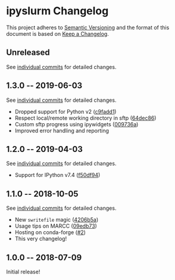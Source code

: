 # ipyslurm Changelog

This project adheres to [Semantic Versioning](http://semver.org/spec/v2.0.0.html)
and the format of this document is based on [Keep a Changelog](http://keepachangelog.com/en/1.0.0/).

## Unreleased
See [individual commits](https://github.com/auneri/ipyslurm/compare/v1.3.0...master) for detailed changes.

## 1.3.0 -- 2019-06-03
See [individual commits](https://github.com/auneri/ipyslurm/compare/v1.2.0...v1.3.0) for detailed changes.
* Dropped support for Python v2 ([c9fadd1](https://github.com/auneri/ipyslurm/commit/c9fadd18857f699cb78ede22b40175528926210e))
* Respect local/remote working directory in sftp ([64dec86](https://github.com/auneri/ipyslurm/commit/64dec864ed45da964b7573b51897f992b106992b))
* Custom sftp progress using ipywidgets ([009736a](https://github.com/auneri/ipyslurm/commit/009736a72aa57261028fd2f678bfa39290719752))
* Improved error handling and reporting

## 1.2.0 -- 2019-04-03
See [individual commits](https://github.com/auneri/ipyslurm/compare/v1.1.0...v1.2.0) for detailed changes.
* Support for IPython v7.4 ([f50df94](https://github.com/auneri/ipyslurm/commit/f50df941d808147f3b6ac313f287d060bfa49984))

## 1.1.0 -- 2018-10-05
See [individual commits](https://github.com/auneri/ipyslurm/compare/v1.0.0...v1.1.0) for detailed changes.
* New `swritefile` magic ([4206b5a](https://github.com/auneri/ipyslurm/commit/4206b5a4abf85c645d10a717288a982d56e3724e))
* Usage tips on MARCC ([09edb73](https://github.com/auneri/ipyslurm/commit/09edb731ee167b7abca96441afcca1d27d5956dd))
* Hosting on conda-forge ([#2](https://github.com/auneri/ipyslurm/issues/2))
* This very changelog!

## 1.0.0 -- 2018-07-09
Initial release!
